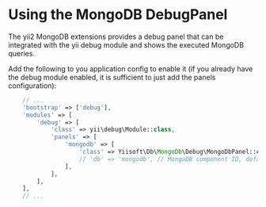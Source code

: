 Using the MongoDB DebugPanel
============================

The yii2 MongoDB extensions provides a debug panel that can be integrated with the yii debug module
and shows the executed MongoDB queries.

Add the following to you application config to enable it (if you already have the debug module
enabled, it is sufficient to just add the panels configuration):

```php
    // ...
    'bootstrap' => ['debug'],
    'modules' => [
        'debug' => [
            'class' => yii\debug\Module::class,
            'panels' => [
                'mongodb' => [
                    'class' => Yiisoft\Db\MongoDb\Debug\MongoDbPanel::class,
                    // 'db' => 'mongodb', // MongoDB component ID, defaults to `db`. Uncomment and change this line, if you registered MongoDB component with a different ID.
                ],
            ],
        ],
    ],
    // ...
```
